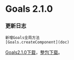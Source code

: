 # Goals 2.1.0

### 更新日志

```
新增Goals全局方法
[Goals.createComponent](doc)
```
[Goals2.1.0下载](lib/goals-2.1.0.js)，[整包下载](lib/goals-2.1.0.zip)。

